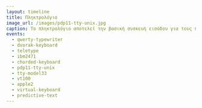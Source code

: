 ```yaml
---
layout: timeline 
title: Πληκτρολόγιο 
image_url: /images/pdp11-tty-unix.jpg
caption: Το πληκτρολόγιο αποτελεί την βασική συσκευή εισόδου για τους πρώτους διαδραστικούς υπολογιστές καθώς ήταν μια από τις πιο διαθέσιμες και αξιόπιστες συσκευές από τις διαχρονικές εφαρμογές του παραδοσιακού αναλογικού τηλέγραφου. 
events:
  - qwerty-typewriter
  - dvorak-keyboard
  - teletype
  - ibm2471
  - chorded-keyboard
  - pdp11-tty-unix
  - tty-model33
  - vt100
  - apple2
  - virtual-keyboard
  - predictive-text
---
```


